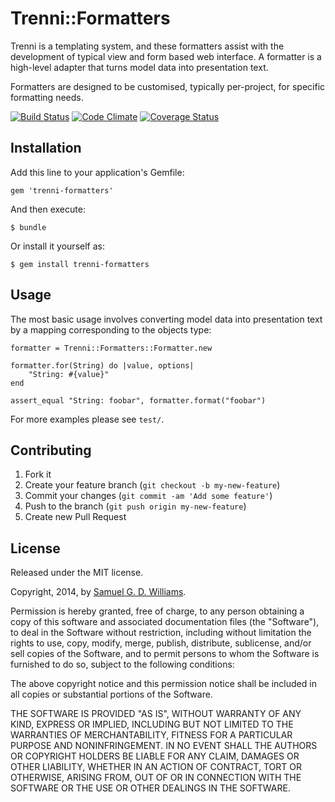 # Trenni::Formatters

Trenni is a templating system, and these formatters assist with the development
of typical view and form based web interface. A formatter is a high-level
adapter that turns model data into presentation text.

Formatters are designed to be customised, typically per-project, for specific
formatting needs.

[![Build Status](https://travis-ci.org/ioquatix/trenni-formatters.svg?branch=master)](https://travis-ci.org/ioquatix/trenni-formatters)
[![Code Climate](https://codeclimate.com/github/ioquatix/trenni-formatters.png)](https://codeclimate.com/github/ioquatix/trenni-formatters)
[![Coverage Status](https://coveralls.io/repos/ioquatix/trenni-formatters/badge.svg)](https://coveralls.io/r/ioquatix/trenni-formatters)

## Installation

Add this line to your application's Gemfile:

    gem 'trenni-formatters'

And then execute:

    $ bundle

Or install it yourself as:

    $ gem install trenni-formatters

## Usage

The most basic usage involves converting model data into presentation text by
a mapping corresponding to the objects type:

	formatter = Trenni::Formatters::Formatter.new
		
	formatter.for(String) do |value, options|
		"String: #{value}"
	end
		
	assert_equal "String: foobar", formatter.format("foobar")

For more examples please see `test/`.

## Contributing

1. Fork it
2. Create your feature branch (`git checkout -b my-new-feature`)
3. Commit your changes (`git commit -am 'Add some feature'`)
4. Push to the branch (`git push origin my-new-feature`)
5. Create new Pull Request

## License

Released under the MIT license.

Copyright, 2014, by [Samuel G. D. Williams](http://www.codeotaku.com/samuel-williams).

Permission is hereby granted, free of charge, to any person obtaining a copy
of this software and associated documentation files (the "Software"), to deal
in the Software without restriction, including without limitation the rights
to use, copy, modify, merge, publish, distribute, sublicense, and/or sell
copies of the Software, and to permit persons to whom the Software is
furnished to do so, subject to the following conditions:

The above copyright notice and this permission notice shall be included in
all copies or substantial portions of the Software.

THE SOFTWARE IS PROVIDED "AS IS", WITHOUT WARRANTY OF ANY KIND, EXPRESS OR
IMPLIED, INCLUDING BUT NOT LIMITED TO THE WARRANTIES OF MERCHANTABILITY,
FITNESS FOR A PARTICULAR PURPOSE AND NONINFRINGEMENT. IN NO EVENT SHALL THE
AUTHORS OR COPYRIGHT HOLDERS BE LIABLE FOR ANY CLAIM, DAMAGES OR OTHER
LIABILITY, WHETHER IN AN ACTION OF CONTRACT, TORT OR OTHERWISE, ARISING FROM,
OUT OF OR IN CONNECTION WITH THE SOFTWARE OR THE USE OR OTHER DEALINGS IN
THE SOFTWARE.
